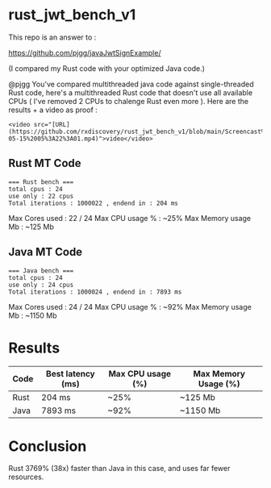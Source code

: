 # rust_jwt_bench_v1

This repo is an answer to : 

https://github.com/pjgg/javaJwtSignExample/

(I compared my Rust code with your optimized Java code.)




@pjgg You've compared multithreaded java code against single-threaded Rust code, here's a multithreaded Rust code that doesn't use all available CPUs ( I've removed 2 CPUs to chalenge Rust even more ).
Here are the results + a video as proof :

    <video src="[URL](https://github.com/rxdiscovery/rust_jwt_bench_v1/blob/main/Screencast%202024-05-15%2005%3A22%3A01.mp4)">video</video>




## Rust MT Code

```
=== Rust bench ===
total cpus : 24
use only : 22 cpus
Total iterations : 1000022 , endend in : 204 ms
```

Max Cores used : 22 / 24
Max CPU usage % : ~25%
Max Memory usage Mb : ~125 Mb 


## Java MT Code

```
=== Java bench ===
total cpus : 24
use only : 24 cpus
Total iterations : 1000024 , endend in : 7893 ms
```

Max Cores used : 24 / 24
Max CPU usage % : ~92%
Max Memory usage Mb : ~1150 Mb 


# Results



| Code    | Best latency (ms) | Max CPU usage (%) | Max Memory Usage (%) |
| -------- | ------- | ------- | ------- |
| Rust  | 204 ms   | ~25% | ~125 Mb |
| Java | 7893 ms    | ~92% | ~1150 Mb |


# Conclusion


Rust 3769% (38x) faster than Java in this case, and uses far fewer resources.
